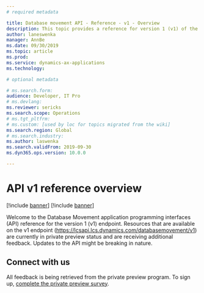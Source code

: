 ```yaml
---
# required metadata

title: Database movement API - Reference - v1 - Overview
description: This topic provides a reference for version 1 (v1) of the Database Movement application programming interface (API).
author: laneswenka
manager: AnnBe
ms.date: 09/30/2019
ms.topic: article
ms.prod: 
ms.service: dynamics-ax-applications
ms.technology: 

# optional metadata

# ms.search.form: 
audience: Developer, IT Pro
# ms.devlang: 
ms.reviewer: sericks
ms.search.scope: Operations
# ms.tgt_pltfrm: 
# ms.custom: [used by loc for topics migrated from the wiki]
ms.search.region: Global
# ms.search.industry: 
ms.author: laswenka
ms.search.validFrom: 2019-09-30
ms.dyn365.ops.version: 10.0.0

---
```


# API v1 reference overview

[!include [banner](../../../includes/banner.md)]
[!include [banner](../../../includes/preview-banner.md)]

Welcome to the Database Movement application programming interfaces (API) reference for the version 1 (v1) endpoint. Resources that are available on the v1 endpoint (<https://lcsapi.lcs.dynamics.com/databasemovement/v1>) are currently in private preview status and are receiving additional feedback. Updates to the API might be breaking in nature.

## Connect with us

All feedback is being retrieved from the private preview program. To sign up, [complete the private preview survey](https://aka.ms/SelfServiceDatabaseMovementPreview).
